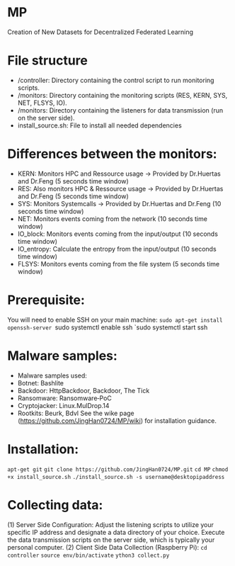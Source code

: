 # MP
Creation of New Datasets for Decentralized Federated Learning
# File structure
* /controller: Directory containing the control script to run monitoring scripts.
* /monitors: Directory containing the monitoring scripts (RES, KERN, SYS, NET, FLSYS, IO).
* /monitors: Directory containing the listeners for data transmission (run on the server side).
* install_source.sh: File to install all needed dependencies
# Differences between the monitors:
* KERN: Monitors HPC and Ressource usage -> Provided by Dr.Huertas and Dr.Feng (5 seconds time window)
* RES: Also monitors HPC & Ressource usage -> Provided by Dr.Huertas and Dr.Feng (5 seconds time window)
* SYS: Monitors Systemcalls -> Provided by Dr.Huertas and Dr.Feng (10 seconds time window)
* NET: Monitors events coming from the network (10 seconds time window)
* IO_block: Monitors events coming from the input/output (10 seconds time window)
* IO_entropy: Calculate the entropy from the input/output (10 seconds time window)
* FLSYS: Monitors events coming from the file system (5 seconds time window)
# Prerequisite:
You will need to enable SSH on your main machine:
`sudo apt-get install openssh-server
`sudo systemctl enable ssh
`sudo systemctl start ssh
# Malware samples:
* Malware samples used: 
* Botnet: Bashlite
* Backdoor: HttpBackdoor, Backdoor, The Tick
* Ransomware: Ransomware‐PoC
* Cryptojacker: Linux.MulDrop.14
* Rootkits: Beurk, Bdvl
See the wike page (https://github.com/JingHan0724/MP/wiki) for installation guidance.
# Installation:
`apt-get git`
`git clone https://github.com/JingHan0724/MP.git`
`cd MP`
`chmod +x install_source.sh`
`./install_source.sh -s username@desktopipaddress`
# Collecting data:
(1) Server Side Configuration:
Adjust the listening scripts to utilize your specific IP address and designate a data directory of your choice.
Execute the data transmission scripts on the server side, which is typically your personal computer.
(2) Client Side Data Collection (Raspberry Pi):
`cd controller`
`source env/bin/activate`
`ython3 collect.py`

